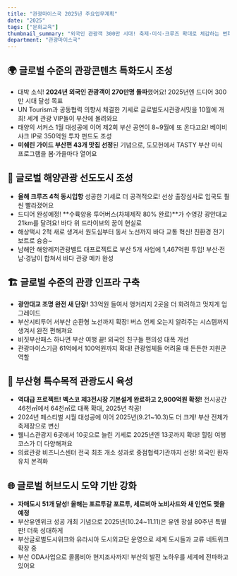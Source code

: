 ```yaml
---
title: "관광마이스국 2025년 주요업무계획"
date: "2025"
tags: ["문화교육"]
thumbnail_summary: "외국인 관광객 300만 시대! 축제·미식·크루즈 확대로 체감하는 변화"
department: "관광마이스국"
---
```


## 🌍 **글로벌 수준의 관광콘텐츠 특화도시 조성** 

- 대박 소식! **2024년 외국인 관광객이 270만명 돌파**했어요! 2025년엔 드디어 300만 시대 달성 목표
- UN Tourism과 공동협력 의향서 체결한 기세로 글로벌도시관광서밋을 10월에 개최! 세계 관광 VIP들이 부산에 몰려와요
- 태양의 서커스 1월 대성공에 이어 제2회 부산 공연이 8~9월에 또 온다고요! 베이비샤크 IP로 350억원 투자 펀드도 조성
- **미쉐린 가이드 부산편 43개 맛집 선정**된 기념으로, 도모헌에서 TASTY 부산 미식 프로그램을 봄·가을마다 열어요

## 🌊 **글로벌 해양관광 선도도시 조성**

- **올해 크루즈 4척 동시입항** 성공한 기세로 더 공격적으로! 선상 출장심사로 입국도 훨씬 빨라졌어요
- 드디어 완성예정! **수륙양용 투어버스(차체제작 80% 완료)**가 수영강 광안대교 21km를 달려요! 바다 위 드라이브의 꿈이 현실로
- 해상택시 2척 새로 생겨서 원도심부터 동서 노선까지 바다 교통 혁신! 친환경 전기 보트로 슝슝~
- 남해안 해양레저관광벨트 대프로젝트로 부산 5개 사업에 1,467억원 투입! 부산·전남·경남이 합쳐서 바다 관광 메카 완성

## 🏗️ **글로벌 수준의 관광 인프라 구축**

- **광안대교 조명 완전 새 단장!** 33억원 들여서 앵커리지 2곳을 더 화려하고 멋지게 업그레이드
- 부산시티투어 서부산 순환형 노선까지 확장! 버스 언제 오는지 알려주는 시스템까지 생겨서 완전 편해져요
- 비짓부산패스 하나면 부산 여행 끝! 외국인 친구들 편의성 대폭 개선
- 관광마이스기금 61억에서 100억원까지 확대! 관광업체들 어려울 때 든든한 지원군 역할

## 🏢 **부산형 특수목적 관광도시 육성**

- **역대급 프로젝트! 벡스코 제3전시장 기본설계 완료하고 2,900억원 확정!** 전시공간 46천㎡에서 64천㎡로 대폭 확대, 2025년 착공!
- 2024년 페스티벌 시월 대성공에 이어 2025년(9.21~10.3)도 더 크게! 부산 전체가 축제장으로 변신
- 웰니스관광지 6곳에서 10곳으로 늘린 기세로 2025년엔 13곳까지 확대! 힐링 여행 코스가 더 다양해져요
- 의료관광 비즈니스센터 전국 최초 개소 성과로 중점협력기관까지 선정! 외국인 환자 유치 본격화

## 🌐 **글로벌 허브도시 도약 기반 강화**

- **자매도시 51개 달성! 올해는 포르투갈 포르투, 세르비아 노비사드와 새 인연도 맺을 예정**
- 부산유엔위크 성공 개최 기념으로 2025년(10.24~11.11)은 유엔 창설 80주년 특별판! 더욱 성대하게
- 부산글로벌도시위크와 유라시아 도시외교단 운영으로 세계 도시들과 교류 네트워크 확장 중
- 부산 ODA사업으로 콜롬비아 현지조사까지! 부산의 발전 노하우를 세계에 전파하고 있어요